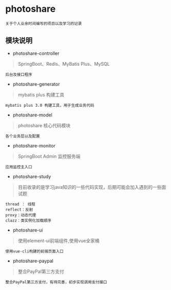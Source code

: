# photoshare
```$xslt
关于个人业余时间编写的项目以及学习的记录
```
## 模块说明

- photoshare-controller
> SpringBoot、Redis、MyBatis Plus、MySQL
```$xslt
后台及接口程序
```

- photoshare-generator
> mybatis plus 构建工具
```$xslt
mybatis plus 3.0 构建工具，用于生成业务代码
```


- photoshare-model
> photoshare 核心代码模块
```$xslt
各个业务层以及配置
```


- photoshare-monitor
> SpringBoot Admin 监控服务端
```$xslt
应用监控主入口
```

- photoshare-study
> 目前收录的是学习java知识的一些代码实现，后期可能会加入遇到的一些面试题
```$xslt
thread ： 线程
reflect：反射
proxy：动态代理
clazz：类实例化加载顺序
```

- photoshare-ui
> 使用element-ui前端组件,使用vue全家桶
```$xslt
使用vue-cli构建的前端页面入口
```

- photoshare-paypal
> 整合PayPal第三方支付
```$xslt
整合PayPal第三方支付，有待完善，初步实现调用支付接口
```
